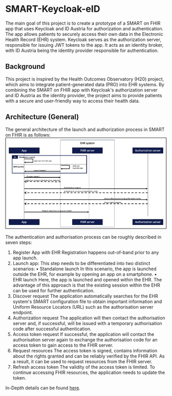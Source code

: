 # SMART-Keycloak-eID
The main goal of this project is to create a prototype of a SMART on FHIR app that uses Keycloak and ID Austria for authorization and authentication. The app allows patients to securely access their own data in the Electronic Health Record (EHR) system. Keycloak serves as the authorization server, responsible for issuing JWT tokens to the app. It acts as an identity broker, with ID Austria being the identity provider responsible for authentication.

## Background
This project is inspired by the Health Outcomes Observatory (H20) project, which aims to integrate patient-generated data (PRO) into EHR systems. By combining the SMART on FHIR app with Keycloak's authorization server and ID Austria as the identity provider, the project aims to provide patients with a secure and user-friendly way to access their health data.

## Architecture (General)
The general architecture of the launch and authorization process in SMART on FHIR is as follows:
![Architecture - General](image.png)

The authentication and authorisation process can be roughly described in seven steps:
1.	Register App with EHR
Registration happens out-of-band prior to any app launch.
2.	Launch app:
This step needs to be differentiated into two distinct scenarios:
•	Standalone launch
In this scenario, the app is launched outside the EHR, for example by opening an app on a smartphone.
•	EHR launch
Here, the app is launched and opened within the EHR. The advantage of this approach is that the existing session within the EHR can be used for further authentication.
3.	Discover request
The application automatically searches for the EHR system's SMART configuration file to obtain important information and Uniform Resource Locators (URL) such as the authorisation server endpoint.
4.	Authorization request
The application will then contact the authorisation server and, if successful, will be issued with a temporary authorisation code after successful authentication. 
5.	Access token request
If successful, the application will contact the authorisation server again to exchange the authorisation code for an access token to gain access to the FHIR server.
6.	Request resources
The access token is signed, contains information about the rights granted and can be reliably verified by the FHIR API. As a result, it can be used to request resources from the FHIR server.
7.	Refresh access token
The validity of the access token is limited. To continue accessing FHIR resources, the application needs to update the token.

In-Depth details can be found [here](https://build.fhir.org/ig/HL7/smart-app-launch/app-launch.html#launch-app-standalone-launch). 
